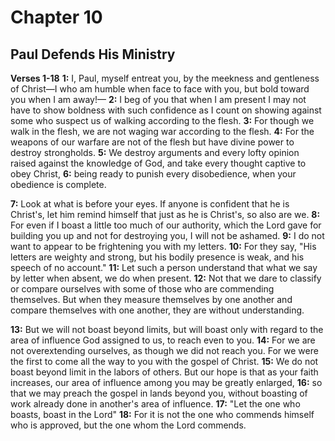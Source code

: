 # Chapter 10
## Paul Defends His Ministry
**Verses 1-18**
**1:** I, Paul, myself entreat you, by the meekness and gentleness of Christ—I who am humble when face to face with you, but bold toward you when I am away!—
**2:** I beg of you that when I am present I may not have to show boldness with such confidence as I count on showing against some who suspect us of walking according to the flesh.
**3:** For though we walk in the flesh, we are not waging war according to the flesh.
**4:** For the weapons of our warfare are not of the flesh but have divine power to destroy strongholds.
**5:** We destroy arguments and every lofty opinion raised against the knowledge of God, and take every thought captive to obey Christ,
**6:** being ready to punish every disobedience, when your obedience is complete.

**7:** Look at what is before your eyes. If anyone is confident that he is Christ's, let him remind himself that just as he is Christ's, so also are we.
**8:** For even if I boast a little too much of our authority, which the Lord gave for building you up and not for destroying you, I will not be ashamed.
**9:** I do not want to appear to be frightening you with my letters.
**10:** For they say, "His letters are weighty and strong, but his bodily presence is weak, and his speech of no account."
**11:** Let such a person understand that what we say by letter when absent, we do when present.
**12:** Not that we dare to classify or compare ourselves with some of those who are commending themselves. But when they measure themselves by one another and compare themselves with one another, they are without understanding.

**13:** But we will not boast beyond limits, but will boast only with regard to the area of influence God assigned to us, to reach even to you.
**14:** For we are not overextending ourselves, as though we did not reach you. For we were the first to come all the way to you with the gospel of Christ.
**15:** We do not boast beyond limit in the labors of others. But our hope is that as your faith increases, our area of influence among you may be greatly enlarged,
**16:** so that we may preach the gospel in lands beyond you, without boasting of work already done in another's area of influence.
**17:** "Let the one who boasts, boast in the Lord"
**18:** For it is not the one who commends himself who is approved, but the one whom the Lord commends.
